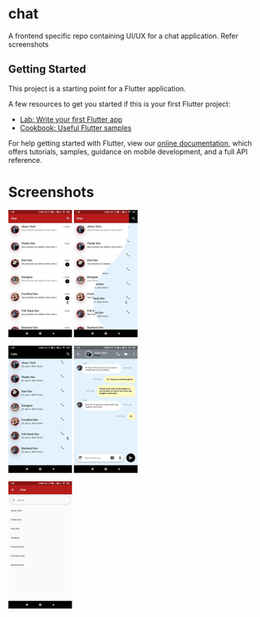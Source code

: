 # chat

A frontend specific repo containing UI/UX for a chat application. Refer screenshots

## Getting Started

This project is a starting point for a Flutter application.

A few resources to get you started if this is your first Flutter project:

- [Lab: Write your first Flutter app](https://flutter.dev/docs/get-started/codelab)
- [Cookbook: Useful Flutter samples](https://flutter.dev/docs/cookbook)

For help getting started with Flutter, view our
[online documentation](https://flutter.dev/docs), which offers tutorials,
samples, guidance on mobile development, and a full API reference.

# Screenshots

<img src="screenshots/main_chat_screen.jpg" style="zoom:25%;" /> <img src="screenshots/transition_between_screens.jpg" style="zoom:25%;" />

<img src="screenshots/calls_screen.jpg" style="zoom:25%;" /> <img src="screenshots/single_chat_screen.jpg" style="zoom:25%;" />

<img src="screenshots/search.jpg" style="zoom:25%;" />
